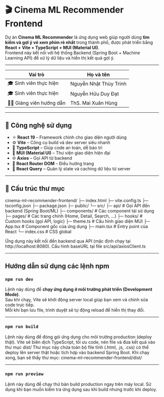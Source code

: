 # 🎬 Cinema ML Recommender Frontend

Dự án **Cinema ML Recommender** là ứng dụng web giúp người dùng **tìm kiếm và gợi ý vé xem phim rẻ nhất** trong thành phố, được phát triển bằng **React + Vite + TypeScript + MUI (Material UI)**.  
Frontend này kết nối với hệ thống Backend (Spring Boot + Machine Learning API) để xử lý dữ liệu và hiển thị kết quả gợi ý.

---

| Vai trò                 | Họ và tên              |
| ----------------------- | ---------------------- |
| 🎓 Sinh viên thực hiện  | Nguyễn Nhật Thùy Trinh |
| 🎓 Sinh viên thực hiện  | Nguyễn Hữu Duy Đạt     |
| 🧑‍🏫 Giảng viên hướng dẫn | ThS. Mai Xuân Hùng     |

---

## 🚀 Công nghệ sử dụng

- ⚛️ **React 19** – Framework chính cho giao diện người dùng
- ⚙️ **Vite** – Công cụ build và dev server siêu nhanh
- 💬 **TypeScript** – Giúp code an toàn, dễ bảo trì
- 🎨 **MUI (Material UI)** – Thư viện giao diện hiện đại
- 🌐 **Axios** – Gọi API từ backend
- 🔄 **React Router DOM** – Điều hướng trang
- 🧠 **React Query** – Quản lý state và caching dữ liệu từ server

---

## 📁 Cấu trúc thư mục

cinema-ml-recommender-frontend/
├─ index.html
├─ vite.config.ts
├─ tsconfig.json
├─ package.json
├─ public/
└─ src/
├─ api/ # Gọi API đến backend (Spring Boot/ML)
├─ components/ # Các component tái sử dụng
├─ pages/ # Các trang chính (Home, Detail, Search, ...)
├─ hooks/ # Custom hooks (gọi API, logic)
├─ theme.ts # Cấu hình giao diện MUI
├─ App.tsx # Component gốc của ứng dụng
├─ main.tsx # Entry point của React
└─ index.css # CSS global

Ứng dụng này kết nối đến backend qua API (mặc định chạy tại http://localhost:8080).
Cấu hình baseURL tại file src/api/axiosClient.ts

---

## Hướng dẫn sử dụng các lệnh npm

### `npm run dev`

Lệnh này dùng để **chạy ứng dụng ở môi trường phát triển (Development Mode)**.  
Sau khi chạy, Vite sẽ khởi động server local giúp bạn xem và chỉnh sửa code trực tiếp.  
Mỗi khi bạn lưu file, trình duyệt sẽ tự động reload để hiển thị thay đổi.

---

### `npm run build`

Lệnh này dùng để đóng gói ứng dụng cho môi trường production (deploy thật).
Vite sẽ biên dịch TypeScript, tối ưu code, nén file và đưa kết quả vào thư mục dist/
Thư mục này chứa toàn bộ file tĩnh (.html, .js, .css) có thể deploy lên server thật hoặc tích hợp vào backend Spring Boot.
Khi chạy xong, bạn sẽ thấy thư mục:
cinema-ml-recommender-frontend/dist/

---

### `npm run preview`

Lệnh này dùng để chạy thử bản build production ngay trên máy local.
Sử dụng khi bạn muốn kiểm tra ứng dụng sau khi build nhưng trước khi deploy.
